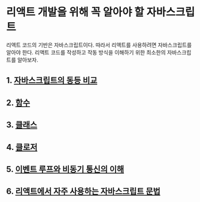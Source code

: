 # 리액트 개발을 위해 꼭 알아야 할 자바스크립트

리액트 코드의 기반은 자바스크립트이다. 따라서 리액트를 사용하려면 자바스크립트를 알아야 한다.
리액트 코드를 작성하고 작동 방식을 이해하기 위한 최소한의 자바스크립트를 알아보자.

## 1. [자바스크립트의 동등 비교](https://github.com/ryudg/Study/tree/main/React/DeepDive/1%EC%9E%A5_%EB%A6%AC%EC%95%A1%ED%8A%B8_%EA%B0%9C%EB%B0%9C%EC%9D%84_%EC%9C%84%ED%95%B4_%EA%BC%AD_%EC%95%8C%EC%95%84%EC%95%BC_%ED%95%A0_%EC%9E%90%EB%B0%94%EC%8A%A4%ED%81%AC%EB%A6%BD%ED%8A%B8/1%EC%9E%A5-1.%EC%9E%90%EB%B0%94%EC%8A%A4%ED%81%AC%EB%A6%BD%ED%8A%B8%EC%9D%98_%EB%8F%99%EB%93%B1_%EB%B9%84%EA%B5%90)

## 2. [함수](https://github.com/ryudg/Study/tree/main/React/DeepDive/1%EC%9E%A5_%EB%A6%AC%EC%95%A1%ED%8A%B8_%EA%B0%9C%EB%B0%9C%EC%9D%84_%EC%9C%84%ED%95%B4_%EA%BC%AD_%EC%95%8C%EC%95%84%EC%95%BC_%ED%95%A0_%EC%9E%90%EB%B0%94%EC%8A%A4%ED%81%AC%EB%A6%BD%ED%8A%B8/1%EC%9E%A5-2.%ED%95%A8%EC%88%98)

## 3. [클래스](https://github.com/ryudg/Study/tree/main/React/DeepDive/1%EC%9E%A5_%EB%A6%AC%EC%95%A1%ED%8A%B8_%EA%B0%9C%EB%B0%9C%EC%9D%84_%EC%9C%84%ED%95%B4_%EA%BC%AD_%EC%95%8C%EC%95%84%EC%95%BC_%ED%95%A0_%EC%9E%90%EB%B0%94%EC%8A%A4%ED%81%AC%EB%A6%BD%ED%8A%B8/1%EC%9E%A5-3.%ED%81%B4%EB%9E%98%EC%8A%A4)

## 4. [클로저](https://github.com/ryudg/Study/tree/main/React/DeepDive/1%EC%9E%A5_%EB%A6%AC%EC%95%A1%ED%8A%B8_%EA%B0%9C%EB%B0%9C%EC%9D%84_%EC%9C%84%ED%95%B4_%EA%BC%AD_%EC%95%8C%EC%95%84%EC%95%BC_%ED%95%A0_%EC%9E%90%EB%B0%94%EC%8A%A4%ED%81%AC%EB%A6%BD%ED%8A%B8/1%EC%9E%A5-4.%ED%81%B4%EB%A1%9C%EC%A0%80)

## 5. [이벤트 루프와 비동기 통신의 이해](https://github.com/ryudg/Study/tree/main/React/DeepDive/1%EC%9E%A5_%EB%A6%AC%EC%95%A1%ED%8A%B8_%EA%B0%9C%EB%B0%9C%EC%9D%84_%EC%9C%84%ED%95%B4_%EA%BC%AD_%EC%95%8C%EC%95%84%EC%95%BC_%ED%95%A0_%EC%9E%90%EB%B0%94%EC%8A%A4%ED%81%AC%EB%A6%BD%ED%8A%B8/1%EC%9E%A5-5.%EC%9D%B4%EB%B2%A4%ED%8A%B8_%EB%A3%A8%ED%94%84%EC%99%80_%EB%B9%84%EB%8F%99%EA%B8%B0_%ED%86%B5%EC%8B%A0%EC%9D%98_%EC%9D%B4%ED%95%B4)

## 6. [리액트에서 자주 사용하는 자바스크립트 문법](https://github.com/ryudg/Study/tree/main/React/DeepDive/1%EC%9E%A5_%EB%A6%AC%EC%95%A1%ED%8A%B8_%EA%B0%9C%EB%B0%9C%EC%9D%84_%EC%9C%84%ED%95%B4_%EA%BC%AD_%EC%95%8C%EC%95%84%EC%95%BC_%ED%95%A0_%EC%9E%90%EB%B0%94%EC%8A%A4%ED%81%AC%EB%A6%BD%ED%8A%B8/1%EC%9E%A5-6.%EB%A6%AC%EC%95%A1%ED%8A%B8%EC%97%90%EC%84%9C_%EC%9E%90%EC%A3%BC_%EC%82%AC%EC%9A%A9%ED%95%98%EB%8A%94_%EC%9E%90%EB%B0%94%EC%8A%A4%ED%81%AC%EB%A6%BD%ED%8A%B8_%EB%AC%B8%EB%B2%95)
